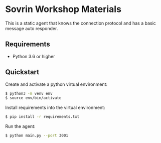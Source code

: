 Sovrin Workshop Materials
=========================

This is a static agent that knows the connection protocol and has a basic message auto responder.

Requirements
------------

- Python 3.6 or higher

Quickstart
----------

Create and activate a python virtual environment:
```sh
$ python3 -m venv env
$ source env/bin/activate
```

Install requirements into the virtual environment:
```sh
$ pip install -r requirements.txt
```

Run the agent:
```sh
$ python main.py --port 3001
```
